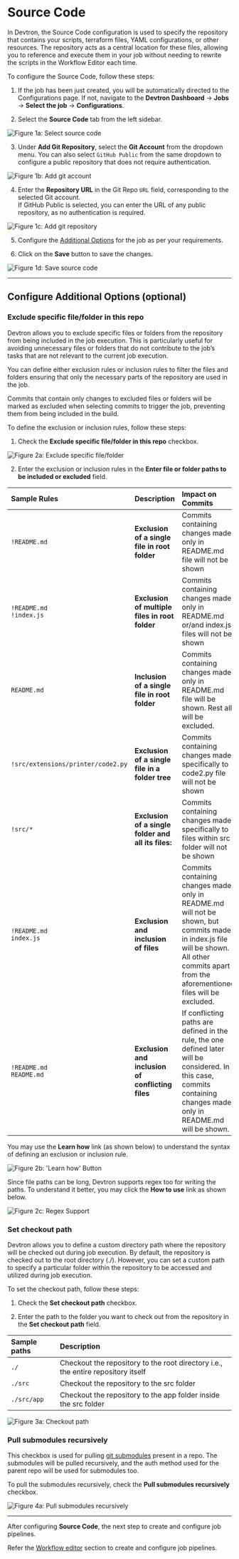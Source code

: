 # Source Code

In Devtron, the Source Code configuration is used to specify the repository that contains your scripts, terraform files, YAML configurations, or other resources. The repository acts as a central location for these files, allowing you to reference and execute them in your job without needing to rewrite the scripts in the Workflow Editor each time.

To configure the Source Code, follow these steps:

1. If the job has been just created, you will be automatically directed to the Configurations page. If not, navigate to the **Devtron Dashboard** → **Jobs** → **Select the job** → **Configurations**.

2. Select the **Source Code** tab from the left sidebar.

 ![Figure 1a: Select source code](https://devtron-public-asset.s3.us-east-2.amazonaws.com/images/create-job/source-code.jpg)

3. Under **Add Git Repository**, select the **Git Account** from the dropdown menu. You can also select `GitHub Public` from the same dropdown to configure a public repository that does not require authentication.

 ![Figure 1b: Add git account](https://devtron-public-asset.s3.us-east-2.amazonaws.com/images/create-job/source-code-git-account.jpg)

4. Enter the **Repository URL** in the Git Repo `URL` field, corresponding to the selected Git account.<br>
If GitHub Public is selected, you can enter the URL of any public repository, as no authentication is required. 

 ![Figure 1c: Add git repository](https://devtron-public-asset.s3.us-east-2.amazonaws.com/images/create-job/source-code-repo-url.jpg)

5. Configure the [Additional Options](#configure-additional-options-optional) for the job as per your requirements.

6. Click on the **Save** button to save the changes.

 ![Figure 1d: Save source code](https://devtron-public-asset.s3.us-east-2.amazonaws.com/images/create-job/source-code-save.jpg)

---

## Configure Additional Options (optional)

### Exclude specific file/folder in this repo

Devtron allows you to exclude specific files or folders from the repository from being included in the job execution. This is particularly useful for avoiding unnecessary files or folders that do not contribute to the job’s tasks that are not relevant to the current job execution. 

You can define either exclusion rules or inclusion rules to filter the files and folders ensuring that only the necessary parts of the repository are used in the job.

Commits that contain only changes to excluded files or folders will be marked as excluded when selecting commits to trigger the job, preventing them from being included in the build.

To define the exclusion or inclusion rules, follow these steps:

1. Check the **Exclude specific file/folder in this repo** checkbox.

 ![Figure 2a: Exclude specific file/folder](https://devtron-public-asset.s3.us-east-2.amazonaws.com/images/create-job/source-code-exclude-files.jpg)

2. Enter the exclusion or inclusion rules in the **Enter file or folder paths to be included or excluded** field.

 | Sample Rules | Description | Impact on Commits |
 |:---|:---|:---|
 | `!README.md` | **Exclusion of a single file in root folder** | Commits containing changes made only in README.md file will not be shown |
 | `!README.md` <br /> `!index.js` | **Exclusion of multiple files in root folder** |  Commits containing changes made only in README.md or/and index.js files will not be shown |
 |  `README.md` | **Inclusion of a single file in root folder** | Commits containing changes made only in README.md file will be shown. Rest all will be excluded. |
 |  `!src/extensions/printer/code2.py` | **Exclusion of a single file in a folder tree** |Commits containing changes made specifically to code2.py file will not be shown |
 |  `!src/*` | **Exclusion of a single folder and all its files:** |Commits containing changes made specifically to files within src folder will not be shown |
 |  `!README.md` <br/> `index.js` | **Exclusion and inclusion of files** | Commits containing changes made only in README.md will not be shown, but commits made in index.js file will be shown. All other commits apart from the aforementioned files will be excluded. |
 |  `!README.md` <br/> `README.md` | **Exclusion and inclusion of conflicting files** | If conflicting paths are defined in the rule, the one defined later will be considered. In this case, commits containing changes made only in README.md will be shown. |


 You may use the **Learn how** link (as shown below) to understand the syntax of defining an exclusion or inclusion rule.

 ![Figure 2b: 'Learn how' Button](https://devtron-public-asset.s3.us-east-2.amazonaws.com/images/create-job/source-code-learn-how.jpg)

 Since file paths can be long, Devtron supports regex too for writing the paths. To understand it better, you may click the **How to use** link as shown below.

 ![Figure 2c: Regex Support](https://devtron-public-asset.s3.us-east-2.amazonaws.com/images/create-job/source-code-regex.jpg)


### Set checkout path

Devtron allows you to define a custom directory path where the repository will be checked out during job execution. By default, the repository is checked out to the root directory (./). However, you can set a custom path to specify a particular folder within the repository to be accessed and utilized during job execution.

To set the checkout path, follow these steps:

1. Check the **Set checkout path** checkbox.

2. Enter the path to the folder you want to check out from the repository in the **Set checkout path** field.

 |Sample paths|Description|
 |:---|:---|
 |`./`|Checkout the repository to the root directory i.e., the entire repository itself|
 |`./src`|Checkout the repository to the src folder|
 |`./src/app`|Checkout the repository to the app folder inside the src folder|

 ![Figure 3a: Checkout path](https://devtron-public-asset.s3.us-east-2.amazonaws.com/images/create-job/source-code-checkout.jpg)

### Pull submodules recursively

This checkbox is used for pulling [git submodules](https://git-scm.com/book/en/v2/Git-Tools-Submodules) present in a repo. The submodules will be pulled recursively, and the auth method used for the parent repo will be used for submodules too.

To pull the submodules recursively, check the **Pull submodules recursively** checkbox.

![Figure 4a: Pull submodules recursively](https://devtron-public-asset.s3.us-east-2.amazonaws.com/images/create-job/source-code-pull.jpg)

---

After configuring **Source Code**, the next step to create and configure job pipelines.

Refer the [Workflow editor](./workflow-editor-job.md) section to create and configure job pipelines.